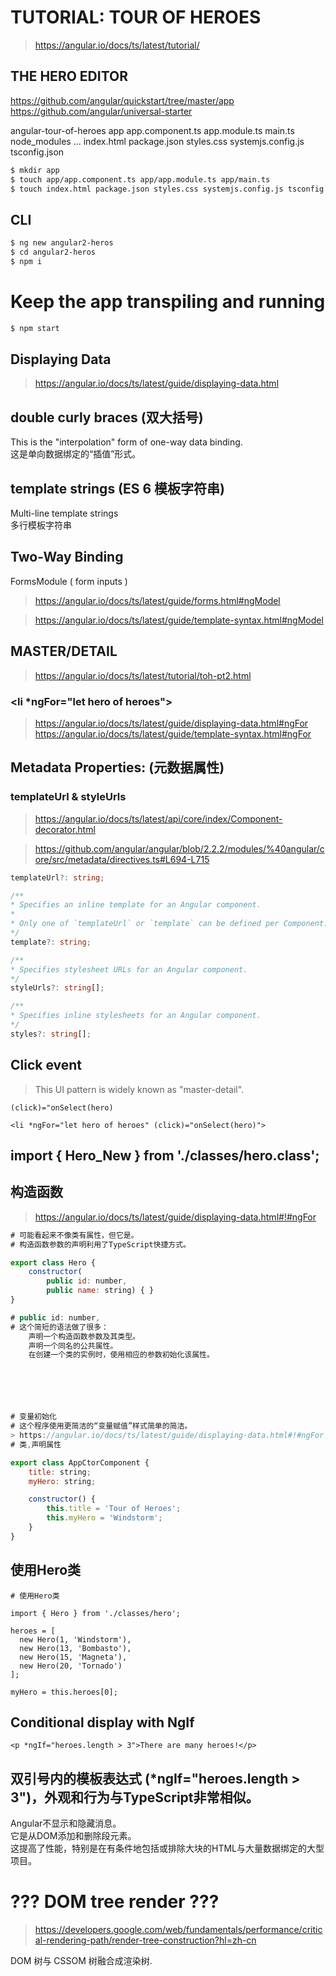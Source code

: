 # TUTORIAL: TOUR OF HEROES

> https://angular.io/docs/ts/latest/tutorial/  


## THE HERO EDITOR

https://github.com/angular/quickstart/tree/master/app
https://github.com/angular/universal-starter

angular-tour-of-heroes
    app
        app.component.ts
        app.module.ts
    main.ts
    node_modules ...
    index.html
    package.json
    styles.css
    systemjs.config.js
    tsconfig.json

```sh
$ mkdir app
$ touch app/app.component.ts app/app.module.ts app/main.ts
$ touch index.html package.json styles.css systemjs.config.js tsconfig.json
```  


## CLI

```sh
$ ng new angular2-heros
$ cd angular2-heros
$ npm i
``` 

# Keep the app transpiling and running

```sh
$ npm start
``` 


## Displaying Data  

> https://angular.io/docs/ts/latest/guide/displaying-data.html  


## double curly braces (双大括号)  

This is the "interpolation" form of one-way data binding.  
这是单向数据绑定的“插值”形式。  


## template strings (ES 6 模板字符串)  

Multi-line template strings  
多行模板字符串  


## Two-Way Binding  


FormsModule ( form inputs )  

> https://angular.io/docs/ts/latest/guide/forms.html#ngModel  

> https://angular.io/docs/ts/latest/guide/template-syntax.html#ngModel  



## MASTER/DETAIL


> https://angular.io/docs/ts/latest/tutorial/toh-pt2.html  

### <li *ngFor="let hero of heroes">  

> https://angular.io/docs/ts/latest/guide/displaying-data.html#ngFor  
> https://angular.io/docs/ts/latest/guide/template-syntax.html#ngFor  

## Metadata Properties: (元数据属性)  

### templateUrl & styleUrls  

> https://angular.io/docs/ts/latest/api/core/index/Component-decorator.html  

> https://github.com/angular/angular/blob/2.2.2/modules/%40angular/core/src/metadata/directives.ts#L694-L715  

```ts
templateUrl?: string;

/**
* Specifies an inline template for an Angular component.
*
* Only one of `templateUrl` or `template` can be defined per Component.
*/
template?: string;

/**
* Specifies stylesheet URLs for an Angular component.
*/
styleUrls?: string[];

/**
* Specifies inline stylesheets for an Angular component.
*/
styles?: string[];
``` 


## Click event

> This UI pattern is widely known as "master-detail".  

```code
(click)="onSelect(hero)

<li *ngFor="let hero of heroes" (click)="onSelect(hero)">
``` 

## import { Hero_New } from './classes/hero.class';



## 构造函数  
> https://angular.io/docs/ts/latest/guide/displaying-data.html#!#ngFor  


```js
# 可能看起来不像类有属性，但它是。  
# 构造函数参数的声明利用了TypeScript快捷方式。  

export class Hero {
    constructor(
        public id: number,
        public name: string) { }
}

# public id: number,
# 这个简短的语法做了很多：  
    声明一个构造函数参数及其类型。  
    声明一个同名的公共属性。  
    在创建一个类的实例时，使用相应的参数初始化该属性。  






# 变量初始化  
# 这个程序使用更简洁的“变量赋值”样式简单的简洁。  
> https://angular.io/docs/ts/latest/guide/displaying-data.html#!#ngFor  
# 类,声明属性  

export class AppCtorComponent {
    title: string;
    myHero: string;

    constructor() {
        this.title = 'Tour of Heroes';
        this.myHero = 'Windstorm';
    }
}
``` 


## 使用Hero类  

```
# 使用Hero类  

import { Hero } from './classes/hero';

heroes = [
  new Hero(1, 'Windstorm'),
  new Hero(13, 'Bombasto'),
  new Hero(15, 'Magneta'),
  new Hero(20, 'Tornado')
];

myHero = this.heroes[0];

```


## Conditional display with NgIf  


```code
<p *ngIf="heroes.length > 3">There are many heroes!</p>
``` 

## 双引号内的模板表达式 (*ngIf="heroes.length > 3")，外观和行为与TypeScript非常相似。

Angular不显示和隐藏消息。  
它是从DOM添加和删除段元素。  
这提高了性能，特别是在有条件地包括或排除大块的HTML与大量数据绑定的大型项目。  

# ??? DOM tree render ???  

> https://developers.google.com/web/fundamentals/performance/critical-rendering-path/render-tree-construction?hl=zh-cn  

DOM 树与 CSSOM 树融合成渲染树.









